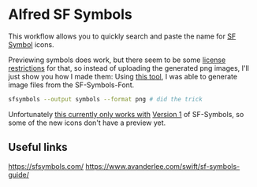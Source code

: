 # Alfred SF Symbols

This workflow allows you to quickly search and paste the name for [SF Symbol](https://developer.apple.com/design/human-interface-guidelines/sf-symbols/overview/) icons.

Previewing symbols does work, but there seem to be some [license restrictions](https://noahgilmore.com/blog/taking-down-sfsymbols/) for that, so instead of uploading the generated png images, I'll just show you how I made them: Using [this tool](https://github.com/davedelong/sfsymbols), I was able to generate image files from the SF-Symbols-Font.
```sh
sfsymbols --output symbols --format png # did the trick
```
Unfortunately [this currently only works with](https://github.com/davedelong/sfsymbols/issues/23) [Version 1](developer.apple.com/design/downloads/SF-Symbols.dmg) of SF-Symbols, so some of the new icons don't have a preview yet.

## Useful links
https://sfsymbols.com/
https://www.avanderlee.com/swift/sf-symbols-guide/
